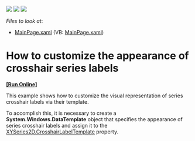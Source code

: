 <!-- default badges list -->
![](https://img.shields.io/endpoint?url=https://codecentral.devexpress.com/api/v1/VersionRange/128567946/12.1.4%2B)
[![](https://img.shields.io/badge/Open_in_DevExpress_Support_Center-FF7200?style=flat-square&logo=DevExpress&logoColor=white)](https://supportcenter.devexpress.com/ticket/details/E4077)
[![](https://img.shields.io/badge/📖_How_to_use_DevExpress_Examples-e9f6fc?style=flat-square)](https://docs.devexpress.com/GeneralInformation/403183)
<!-- default badges end -->
<!-- default file list -->
*Files to look at*:

* [MainPage.xaml](./CS/CrosshairTemplateForXYSeries/MainPage.xaml) (VB: [MainPage.xaml](./VB/CrosshairTemplateForXYSeries/MainPage.xaml))
<!-- default file list end -->
# How to customize the appearance of crosshair series  labels
<!-- run online -->
**[[Run Online]](https://codecentral.devexpress.com/e4077)**
<!-- run online end -->


<p>This example shows how to customize the visual representation of series crosshair labels via their template. </p><p>To accomplish this, it is necessary to create a <strong>System.Windows.DataTemplate</strong> object that specifies the appearance of series crosshair labels and assign it to the <a href="http://help.devexpress.com/#Silverlight/DevExpressXpfChartsXYSeries2D_CrosshairLabelTemplatetopic"><u>XYSeries2D.CrosshairLabelTemplate</u></a>  property.</p><br />


<br/>


